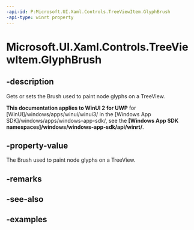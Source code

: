 ```yaml
---
-api-id: P:Microsoft.UI.Xaml.Controls.TreeViewItem.GlyphBrush
-api-type: winrt property
---
```

<!-- Property syntax.
public Brush GlyphBrush { get;  set; }
-->

# Microsoft.UI.Xaml.Controls.TreeViewItem.GlyphBrush


## -description

Gets or sets the Brush used to paint node glyphs on a TreeView.


**This documentation applies to WinUI 2 for UWP** for [WinUI]/windows/apps/winui/winui3/ in the [Windows App SDK]/windows/apps/windows-app-sdk/, see the **[Windows App SDK namespaces]/windows/windows-app-sdk/api/winrt/**.

## -property-value

The Brush used to paint node glyphs on a TreeView.


## -remarks


## -see-also


## -examples


